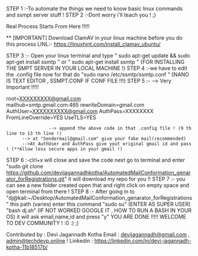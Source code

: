 STEP 1 :-To automate the things we need to know basic linux commands and ssmpt server stuff !
STEP 2 :-Dont worry i'll teach you ! ;)

Real Process Starts From Here !!!!!


** [IMPORTANT]   Download ClamAV in your linux machine before you do this process LINL:- https://linuxhint.com/install_clamav_ubuntu/


STEP 3 :- Open your linux terminal and type "   sudo apt-get update && sudo apt-get install ssmtp    "  or  " sudo apt-get install ssmtp "  {FOR INSTALLING THE SMPT SERVER IN YOUR LOCAL MACHINE !}
STEP 4 :-we have to edit the .config file now for that do  "sudo nano /etc/ssmtp/ssmtp.conf " {NANO IS TEXT EDITOR , SSMPT.CONF IF CONF FILE !!!}
STEP 5 :- --> Very Important !!!!!    
               
root=XXXXXXXXX@gmail.com								
mailhub=smtp.gmail.com:465
rewriteDomain=gmail.com
AuthUser=XXXXXXXXXX@gmail.com
AuthPass=XXXXXXXX           
FromLineOverride=YES
UseTLS=YES
          
					--> append the above code in that .config file ! (9 th line to 13 th line !)
          --> at "Sendermail@gmail.com" give your fake mail(recommended)
          -->At AuthUser and AuthPass give yout original gmail id and pass ! (**Allow less secure apps in your gmail !)
STEP 6 :-clrl+x will close and save the code next go to terminal and enter "sudo git clone https://github.com/devijagannadhkotha/AutomatedMailConformation_genarator_forRegistrations.git" 
          it will download my repo for you !!
STEP 7 :- you can see a new folder created open that and right click on empty space and open terminal from there !
STEP 8 :- After going in to "dj@kali:~/Desktop/AutomatedMailConformation_genarator_forRegistrations" this path (varies) enter this command 
          "sudo su" (ENTER AS SUPER USER)
          "bash dj.sh" (IF NOT WORKED GOOGLE IT , HOW TO RUN A BASH IN YOUR OS)
          it will ask email,name,id and press "y" 
          YOU ARE DONE !!!!!
          WELCOME TO DEV COMMUNITY ! :0 :) ;)
         
         
         
         
Contributed by : Devi Jagannadh Kotha 
Email          : devijagannadh@gmail.com , admin@techdevp.online !
Linkedin       : https://linkedin.com/in/devi-jagannadh-kotha-11b18517b/
